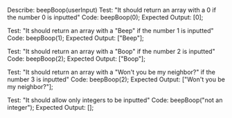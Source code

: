 Describe: beepBoop(userInput)
Test: "It should return an array with a 0 if the number 0 is inputted"
Code: beepBoop(0);
Expected Output: [0];

Test: "It should return an array with a "Beep" if the number 1 is inputted"
Code: beepBoop(1);
Expected Output: ["Beep"];

Test: "It should return an array with a "Boop" if the number 2 is inputted"
Code: beepBoop(2);
Expected Output: ["Boop"];

Test: "It should return an array with a "Won't you be my neighbor?" if the number 3 is inputted"
Code: beepBoop(2);
Expected Output: ["Won't you be my neighbor?"];

Test: "It should allow only integers to be inputted"
Code: beepBoop("not an integer");
Expected Output: [];
